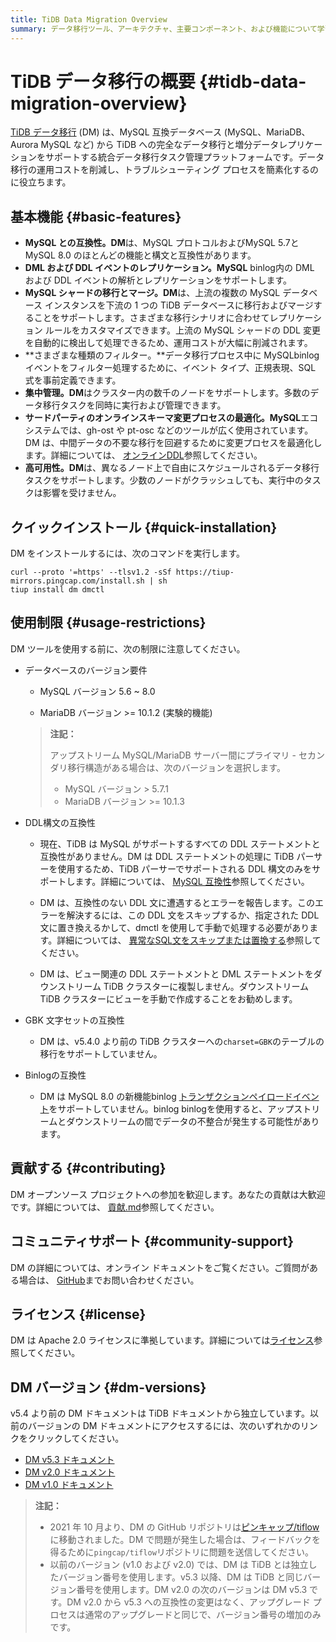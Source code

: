 ```yaml
---
title: TiDB Data Migration Overview
summary: データ移行ツール、アーキテクチャ、主要コンポーネント、および機能について学習します。
---
```


<!-- markdownlint-disable MD007 -->

# TiDB データ移行の概要 {#tidb-data-migration-overview}

<!--
![star](https://img.shields.io/github/stars/pingcap/tiflow?style=for-the-badge&logo=github) ![license](https://img.shields.io/github/license/pingcap/tiflow?style=for-the-badge) ![forks](https://img.shields.io/github/forks/pingcap/tiflow?style=for-the-badge)
-->

[TiDB データ移行](https://github.com/pingcap/tiflow/tree/release-8.1/dm) (DM) は、MySQL 互換データベース (MySQL、MariaDB、 Aurora MySQL など) から TiDB への完全なデータ移行と増分データレプリケーションをサポートする統合データ移行タスク管理プラットフォームです。データ移行の運用コストを削減し、トラブルシューティング プロセスを簡素化するのに役立ちます。

## 基本機能 {#basic-features}

-   **MySQL との互換性。DM**は、MySQL プロトコルおよびMySQL 5.7と MySQL 8.0 のほとんどの機能と構文と互換性があります。
-   **DML および DDL イベントのレプリケーション。MySQL** binlog内の DML および DDL イベントの解析とレプリケーションをサポートします。
-   **MySQL シャードの移行とマージ。DM**は、上流の複数の MySQL データベース インスタンスを下流の 1 つの TiDB データベースに移行およびマージすることをサポートします。さまざまな移行シナリオに合わせてレプリケーション ルールをカスタマイズできます。上流の MySQL シャードの DDL 変更を自動的に検出して処理できるため、運用コストが大幅に削減されます。
-   **さまざまな種類のフィルター。**データ移行プロセス中に MySQLbinlogイベントをフィルター処理するために、イベント タイプ、正規表現、SQL 式を事前定義できます。
-   **集中管理。DM**はクラスター内の数千のノードをサポートします。多数のデータ移行タスクを同時に実行および管理できます。
-   **サードパーティのオンラインスキーマ変更プロセスの最適化。MySQL**エコシステムでは、gh-ost や pt-osc などのツールが広く使用されています。DM は、中間データの不要な移行を回避するために変更プロセスを最適化します。詳細については、 [オンラインDDL](/dm/dm-online-ddl-tool-support.md)参照してください。
-   **高可用性。DM**は、異なるノード上で自由にスケジュールされるデータ移行タスクをサポートします。少数のノードがクラッシュしても、実行中のタスクは影響を受けません。

## クイックインストール {#quick-installation}

DM をインストールするには、次のコマンドを実行します。

```shell
curl --proto '=https' --tlsv1.2 -sSf https://tiup-mirrors.pingcap.com/install.sh | sh
tiup install dm dmctl
```

## 使用制限 {#usage-restrictions}

DM ツールを使用する前に、次の制限に注意してください。

-   データベースのバージョン要件

    -   MySQL バージョン 5.6 ~ 8.0

    -   MariaDB バージョン &gt;= 10.1.2 (実験的機能)

    > **注記：**
    >
    > アップストリーム MySQL/MariaDB サーバー間にプライマリ - セカンダリ移行構造がある場合は、次のバージョンを選択します。
    >
    > -   MySQL バージョン &gt; 5.7.1
    > -   MariaDB バージョン &gt;= 10.1.3

-   DDL構文の互換性

    -   現在、TiDB は MySQL がサポートするすべての DDL ステートメントと互換性がありません。DM は DDL ステートメントの処理に TiDB パーサーを使用するため、TiDB パーサーでサポートされる DDL 構文のみをサポートします。詳細については、 [MySQL 互換性](/mysql-compatibility.md#ddl-operations)参照してください。

    -   DM は、互換性のない DDL 文に遭遇するとエラーを報告します。このエラーを解決するには、この DDL 文をスキップするか、指定された DDL 文に置き換えるかして、dmctl を使用して手動で処理する必要があります。詳細については、 [異常なSQL文をスキップまたは置換する](/dm/dm-faq.md#how-to-handle-incompatible-ddl-statements)参照してください。

    -   DM は、ビュー関連の DDL ステートメントと DML ステートメントをダウンストリーム TiDB クラスターに複製しません。ダウンストリーム TiDB クラスターにビューを手動で作成することをお勧めします。

-   GBK 文字セットの互換性

    -   DM は、v5.4.0 より前の TiDB クラスターへの`charset=GBK`のテーブルの移行をサポートしていません。

-   Binlogの互換性

    -   DM は MySQL 8.0 の新機能binlog [トランザクションペイロードイベント](https://dev.mysql.com/doc/refman/8.0/en/binary-log-transaction-compression.html)をサポートしていません。binlog binlogを使用すると、アップストリームとダウンストリームの間でデータの不整合が発生する可能性があります。

## 貢献する {#contributing}

DM オープンソース プロジェクトへの参加を歓迎します。あなたの貢献は大歓迎です。詳細については、 [貢献.md](https://github.com/pingcap/tiflow/blob/release-8.1/dm/CONTRIBUTING.md)参照してください。

## コミュニティサポート {#community-support}

DM の詳細については、オンライン ドキュメントをご覧ください。ご質問がある場合は、 [GitHub](https://github.com/pingcap/tiflow/tree/release-8.1/dm)までお問い合わせください。

## ライセンス {#license}

DM は Apache 2.0 ライセンスに準拠しています。詳細については[ライセンス](https://github.com/pingcap/tiflow/blob/release-8.1/LICENSE)参照してください。

## DM バージョン {#dm-versions}

v5.4 より前の DM ドキュメントは TiDB ドキュメントから独立しています。以前のバージョンの DM ドキュメントにアクセスするには、次のいずれかのリンクをクリックしてください。

-   [DM v5.3 ドキュメント](https://docs.pingcap.com/tidb-data-migration/v5.3)
-   [DM v2.0 ドキュメント](https://docs.pingcap.com/tidb-data-migration/v2.0/)
-   [DM v1.0 ドキュメント](https://docs.pingcap.com/tidb-data-migration/v1.0/)

> **注記：**
>
> -   2021 年 10 月より、DM の GitHub リポジトリは[ピンキャップ/tiflow](https://github.com/pingcap/tiflow/tree/release-8.1/dm)に移動されました。DM で問題が発生した場合は、フィードバックを得るために`pingcap/tiflow`リポジトリに問題を送信してください。
> -   以前のバージョン (v1.0 および v2.0) では、DM は TiDB とは独立したバージョン番号を使用します。v5.3 以降、DM は TiDB と同じバージョン番号を使用します。DM v2.0 の次のバージョンは DM v5.3 です。DM v2.0 から v5.3 への互換性の変更はなく、アップグレード プロセスは通常のアップグレードと同じで、バージョン番号の増加のみです。
